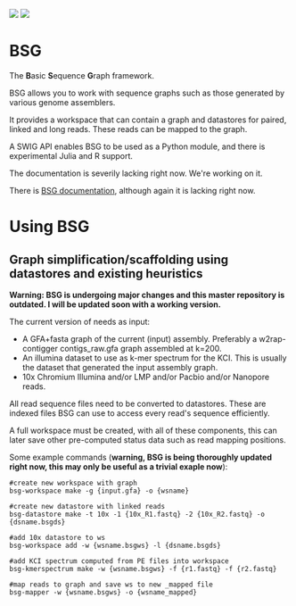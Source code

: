[![](https://codecov.io/gh/bioinfologics/bsg/branch/master/graph/badge.svg)](https://codecov.io/gh/bioinfologics/bsg)
[![](https://travis-ci.org/bioinfologics/bsg.svg?branch=master)](https://travis-ci.org/bioinfologics/bsg)

# BSG
The **B**asic **S**equence **G**raph framework.

BSG allows you to work with sequence graphs such as those generated by various genome assemblers.

It provides a workspace that can contain a graph and datastores for paired, linked and long reads. These reads can be mapped to the graph.

A SWIG API enables BSG to be used as a Python module, and there is experimental Julia and R support.

The documentation is severily lacking right now. We're working on it.

There is [BSG documentation](https://bioinfologics.github.io/bsg/), although again it is lacking right now.

# Using BSG 
## Graph simplification/scaffolding using datastores and existing heuristics

**Warning: BSG is undergoing major changes and this master repository is outdated. I will be updated soon with a working version.**

The current version of needs as input:
- A GFA+fasta graph of the current (input) assembly. Preferably a w2rap-contigger contigs_raw.gfa graph assembled at k=200.
- An illumina dataset to use as k-mer spectrum for the KCI. This is usually the dataset that generated the input assembly graph.
- 10x Chromium Illumina and/or LMP and/or Pacbio and/or Nanopore reads.

All read sequence files need to be converted to datastores. These are
indexed files BSG can use to access every read's sequence
efficiently.

A full workspace must be created, with all of these components, this can later save other
pre-computed status data such as read mapping positions.

Some example commands (**warning, BSG is being thoroughly updated right now, this may only be useful as a trivial exaple now**):

```
#create new workspace with graph
bsg-workspace make -g {input.gfa} -o {wsname}

#create new datastore with linked reads
bsg-datastore make -t 10x -1 {10x_R1.fastq} -2 {10x_R2.fastq} -o {dsname.bsgds}

#add 10x datastore to ws
bsg-workspace add -w {wsname.bsgws} -l {dsname.bsgds}

#add KCI spectrum computed from PE files into workspace
bsg-kmerspectrum make -w {wsname.bsgws} -f {r1.fastq} -f {r2.fastq}

#map reads to graph and save ws to new _mapped file
bsg-mapper -w {wsname.bsgws} -o {wsname_mapped}
```
